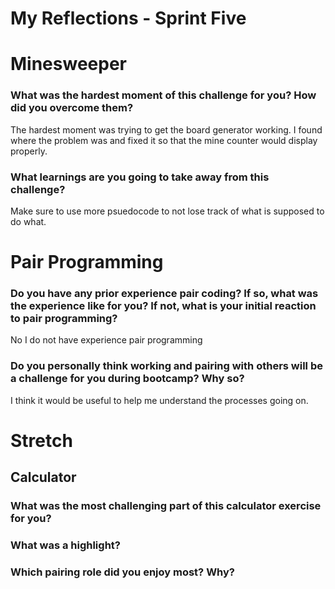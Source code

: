 # My Reflections - Sprint Five 

# Minesweeper

### What was the hardest moment of this challenge for you? How did you overcome them?
The hardest moment was trying to get the board generator working. I found where the problem was and fixed it so that the mine counter would display properly.


### What learnings are you going to take away from this challenge?
Make sure to use more psuedocode to not lose track of what is supposed to do what.



# Pair Programming

### Do you have any prior experience pair coding? If so, what was the experience like for you? If not, what is your initial reaction to pair programming?
No I do not have experience pair programming



### Do you personally think working and pairing with others will be a challenge for you during bootcamp? Why so?
I think it would be useful to help me understand the processes going on.





# Stretch


## Calculator

### What was the most challenging part of this calculator exercise for you?



### What was a highlight?



### Which pairing role did you enjoy most? Why?
